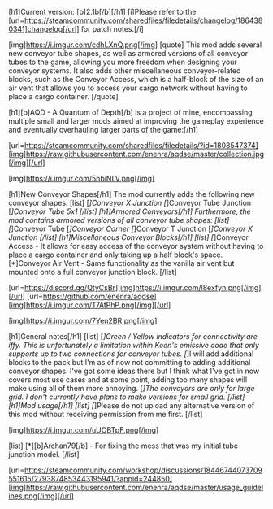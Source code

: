 [h1]Current version: [b]2.1b[/b][/h1]
[i]Please refer to the [url=https://steamcommunity.com/sharedfiles/filedetails/changelog/1864380341]changelog[/url] for patch notes.[/i]

[img]https://i.imgur.com/cdhLXnQ.png[/img]
[quote]
This mod adds several new conveyor tube shapes, as well as armored versions of all conveyor tubes to the game, allowing you more freedom when designing your conveyor systems. It also adds other miscellaneous conveyor-related blocks, such as the Conveyor Access, which is a half-block of the size of an air vent that allows you to access your cargo network without having to place a cargo container.
[/quote]

[h1][b]AQD - A Quantum of Depth[/b] is a project of mine, encompassing multiple small and larger mods aimed at improving the gameplay experience and eventually overhauling larger parts of the game:[/h1]

[url=https://steamcommunity.com/sharedfiles/filedetails/?id=1808547374][img]https://raw.githubusercontent.com/enenra/aqdse/master/collection.jpg[/img][/url]

[img]https://i.imgur.com/5nbiNLV.png[/img]

[h1]New Conveyor Shapes[/h1]
The mod currently adds the following new conveyor shapes:
[list]
[*]Conveyor X Junction
[*]Conveyor Tube Junction
[*]Conveyor Tube 5x1
[/list]
[h1]Armored Conveyors[/h1]
Furthermore, the mod contains armored versions of all conveyor tube shapes:
[list]
[*]Conveyor Tube
[*]Conveyor Corner
[*]Conveyor T Junction
[*]Conveyor X Junction
[/list]
[h1]Miscellaneous Conveyor Blocks[/h1]
[list]
[*]Conveyor Access - It allows for easy access of the conveyor system without having to place a cargo container and only taking up a half block's space.
[*]Conveyor Air Vent - Same functionality as the vanilla air vent but mounted onto a full conveyor junction block.
[/list]

[url=https://discord.gg/QtyCsBr][img]https://i.imgur.com/l8exfyn.png[/img][/url]
[url=https://github.com/enenra/aqdse][img]https://i.imgur.com/T7AtPhP.png[/img][/url]


[img]https://i.imgur.com/7Yen2BR.png[/img]

[h1]General notes[/h1]
[list]
[*]Green / Yellow indicators for connectivity are iffy. This is unfortunately a limitation within Keen's emissive code that only supports up to two connections for conveyor tubes.
[*]I will add additional blocks to the pack but I'm as of now not committing to adding additional conveyor shapes. I've got some ideas there but I think what I've got in now covers most use cases and at some point, adding too many shapes will make using all of them more annoying.
[*]The conveyors are only for large grid. I don't currently have plans to make versions for small grid.
[/list]
[h1]Mod usage[/h1]
[list]
[*]Please do not upload any alternative version of this mod without receiving permission from me first.
[/list]


[img]https://i.imgur.com/uUOBTpF.png[/img]

[list]
[*][b]Archan79[/b] - For fixing the mess that was my initial tube junction model.
[/list]

[url=https://steamcommunity.com/workshop/discussions/18446744073709551615/2793874853443195941/?appid=244850][img]https://raw.githubusercontent.com/enenra/aqdse/master/usage_guidelines.png[/img][/url]